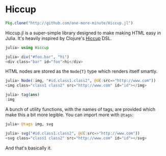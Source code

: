 # Hiccup

```julia
Pkg.clone("http://github.com/one-more-minute/Hiccup.jl")
```

Hiccup.jl is a super-simple library designed to make making HTML easy in Julia. It's heavily inspired by Clojure's [Hiccup](https://github.com/weavejester/hiccup) DSL.

```julia
julia> using Hiccup

julia> div("#foo.bar", "hi")
<div class="bar" id="foo">hi</div>
```

HTML nodes are stored as the `Node{T}` type which renders itself smartly.

```julia
julia> Node(:img, "#id.class1.class2", @d(:src=>"http://www.com"))
<img class="class1 class2" src="http://www.com" id="id"></img>

julia> tag(ans)
:img
```

A bunch of utility functions, with the names of tags, are provided which make this a bit more legible. You can import more with `@tags`:

```julia
julia> @tags img, svg

julia> svg("#id.class1.class2", @d(:src=>"http://www.com"))
<svg class="class1 class2" src="http://www.com" id="id"></svg>
```

And that's basically it.
